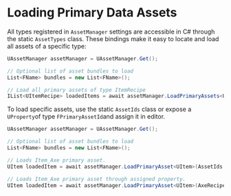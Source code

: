 # Loading Primary Data Assets

All types registered in `AssetManager` settings are accessible in C# through the static `AssetTypes` class. These bindings make it easy to locate and load all assets of a specific type:

```csharp
UAssetManager assetManager = UAssetManager.Get();

// Optional list of asset bundles to load
List<FName> bundles = new List<FName>();

// Load all primary assets of type ItemRecipe
IList<UItemRecipe> loadedItems = await assetManager.LoadPrimaryAssets<UItemRecipe>(AssetTypes.ItemRecipe.PrimaryAssetList, bundles);
```

To load specific assets, use the static `AssetIds` class or expose a `UProperty`of type `FPrimaryAssetId`and assign it in editor.

```csharp
UAssetManager assetManager = UAssetManager.Get();

// Optional list of asset bundles to load
List<FName> bundles = new List<FName>();

// Loads Item_Axe primary asset.
UItem loadedItem = await assetManager.LoadPrimaryAsset<UItem>(AssetIds.Item_Item_Axe, bundles);

// Loads Item_Axe primary asset through assigned property.
UItem loadedItem = await assetManager.LoadPrimaryAsset<UItem>(AxeRecipeId, bundles);
```

